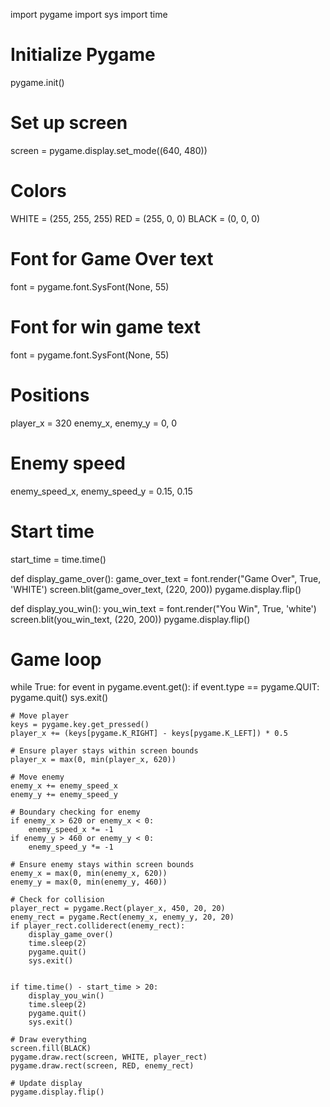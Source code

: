 import pygame
import sys
import time

# Initialize Pygame
pygame.init()

# Set up screen
screen = pygame.display.set_mode((640, 480))

# Colors
WHITE = (255, 255, 255)
RED = (255, 0, 0)
BLACK = (0, 0, 0)

# Font for Game Over text
font = pygame.font.SysFont(None, 55)

# Font for win game text
font = pygame.font.SysFont(None, 55)

# Positions
player_x = 320
enemy_x, enemy_y = 0, 0

# Enemy speed
enemy_speed_x, enemy_speed_y = 0.15, 0.15

# Start time
start_time = time.time()

def display_game_over():
    game_over_text = font.render("Game Over", True, 'WHITE')
    screen.blit(game_over_text, (220, 200))
    pygame.display.flip()

def display_you_win():
    you_win_text = font.render("You Win", True, 'white')
    screen.blit(you_win_text, (220, 200))
    pygame.display.flip()



# Game loop
while True:
    for event in pygame.event.get():
        if event.type == pygame.QUIT:
            pygame.quit()
            sys.exit()

    # Move player
    keys = pygame.key.get_pressed()
    player_x += (keys[pygame.K_RIGHT] - keys[pygame.K_LEFT]) * 0.5

    # Ensure player stays within screen bounds
    player_x = max(0, min(player_x, 620))

    # Move enemy
    enemy_x += enemy_speed_x
    enemy_y += enemy_speed_y

    # Boundary checking for enemy
    if enemy_x > 620 or enemy_x < 0:
        enemy_speed_x *= -1
    if enemy_y > 460 or enemy_y < 0:
        enemy_speed_y *= -1

    # Ensure enemy stays within screen bounds
    enemy_x = max(0, min(enemy_x, 620))
    enemy_y = max(0, min(enemy_y, 460))

    # Check for collision
    player_rect = pygame.Rect(player_x, 450, 20, 20)
    enemy_rect = pygame.Rect(enemy_x, enemy_y, 20, 20)
    if player_rect.colliderect(enemy_rect):
        display_game_over()
        time.sleep(2)
        pygame.quit()
        sys.exit()


    if time.time() - start_time > 20:
        display_you_win()
        time.sleep(2)
        pygame.quit()
        sys.exit()

    # Draw everything
    screen.fill(BLACK)
    pygame.draw.rect(screen, WHITE, player_rect)
    pygame.draw.rect(screen, RED, enemy_rect)

    # Update display
    pygame.display.flip()
